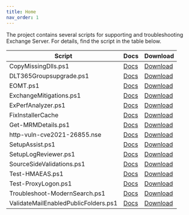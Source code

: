 ```yaml
---
title: Home
nav_order: 1
---
```


The project contains several scripts for supporting and troubleshooting Exchange Server. For details, find the script in the table below.

Script|Docs|Download
-|-|-
CopyMissingDlls.ps1 | [Docs](Setup/CopyMissingDlls) | [Download](https://github.com/microsoft/CSS-Exchange/releases/latest/download/CopyMissingDlls.ps1)
DLT365Groupsupgrade.ps1 | [Docs](M365/DLT365Groupsupgrade) | [Download](https://github.com/microsoft/CSS-Exchange/releases/latest/download/DLT365Groupsupgrade.ps1)
EOMT.ps1 | [Docs](Security/EOMT) | [Download](https://github.com/microsoft/CSS-Exchange/releases/latest/download/EOMT.ps1)
ExchangeMitigations.ps1 | [Docs](Security/ExchangeMitigations) | [Download](https://github.com/microsoft/CSS-Exchange/releases/latest/download/ExchangeMitigations.ps1)
ExPerfAnalyzer.ps1 | [Docs](Performance/ExPerfAnalyzer) | [Download](https://github.com/microsoft/CSS-Exchange/releases/latest/download/ExPerfAnalyzer.ps1)
FixInstallerCache | [Docs](Setup/FixInstallerCache) | [Download](https://github.com/microsoft/CSS-Exchange/releases/latest/download/FixInstallerCache.ps1)
Get-MRMDetails.ps1 | [Docs](Retention/Get-MRMDetails) | [Download](https://github.com/microsoft/CSS-Exchange/releases/latest/download/Get-MRMDetails.ps1)
http-vuln-cve2021-26855.nse | [Docs](Security/http-vuln-cve2021-26855) | [Download](https://github.com/microsoft/CSS-Exchange/releases/latest/download/http-vuln-cve2021-26855.nse)
SetupAssist.ps1 | [Docs](Setup/SetupAssist) | [Download](https://github.com/microsoft/CSS-Exchange/releases/latest/download/SetupAssist.ps1)
SetupLogReviewer.ps1 | [Docs](Setup/SetupLogReviewer) | [Download](https://github.com/microsoft/CSS-Exchange/releases/latest/download/SetupLogReviewer.ps1)
SourceSideValidations.ps1 | [Docs](PublicFolders/SourceSideValidations) | [Download](https://github.com/microsoft/CSS-Exchange/releases/latest/download/SourceSideValidations.ps1)
Test-HMAEAS.ps1 | [Docs](Hybrid/Test-HMAEAS) | [Download](https://github.com/microsoft/CSS-Exchange/releases/latest/download/Test-HMAEAS.ps1)
Test-ProxyLogon.ps1 | [Docs](Security/Test-ProxyLogon) | [Download](https://github.com/microsoft/CSS-Exchange/releases/latest/download/Test-ProxyLogon.ps1)
Troubleshoot-ModernSearch.ps1 | [Docs](Search/Troubleshoot-ModernSearch) | [Download](https://github.com/microsoft/CSS-Exchange/releases/latest/download/Troubleshoot-ModernSearch.ps1)
ValidateMailEnabledPublicFolders.ps1 | [Docs](PublicFolders/ValidateMailEnabledPublicFolders) | [Download](https://github.com/microsoft/CSS-Exchange/releases/latest/download/ValidateMailEnabledPublicFolders.ps1)
